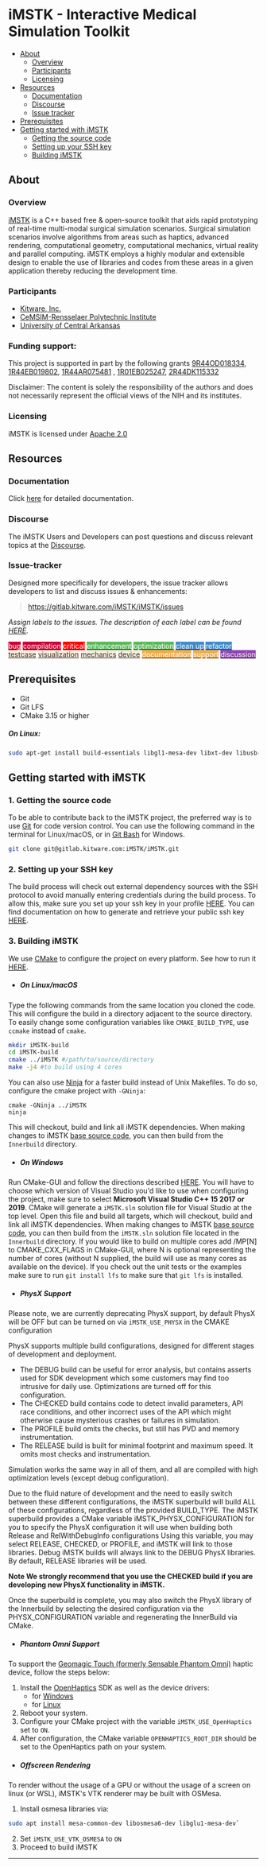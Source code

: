 # iMSTK - Interactive Medical Simulation Toolkit
* [About](#about)
  * [Overview](#overview)
  * [Participants](#participants)
  * [Licensing](#licensing)
* [Resources](#resources)
  * [Documentation](#documentation)
  * [Discourse](#discourse)
  * [Issue tracker](#issue-tracker)
* [Prerequisites](#prerequisites)
* [Getting started with iMSTK](#getting-started-with-imstk)
  * [Getting the source code](#1-getting-the-source-code)
  * [Setting up your SSH key](#2-setting-up-your-ssh-key)
  * [Building iMSTK](#3-building-imstk)

## About
### Overview
[iMSTK](https://www.imstk.org/) is a C++ based free & open-source toolkit that aids rapid prototyping of real-time multi-modal surgical simulation scenarios. Surgical simulation scenarios involve algorithms from areas such as haptics, advanced rendering, computational geometry, computational mechanics, virtual reality and parallel computing. iMSTK employs a highly modular and extensible design to enable the use of libraries and codes from these areas in a given application thereby reducing the development time.

### Participants
- [Kitware, Inc.](http://www.kitware.com/)
- [CeMSIM-Rensselaer Polytechnic Institute](http://cemsim.rpi.edu/)
- [University of Central Arkansas](http://sun0.cs.uca.edu/~thalic/virasim.html)

### Funding support:
This project is supported in part by the following grants [9R44OD018334](https://www.sbir.gov/sbirsearch/detail/1032259), [1R44EB019802](https://www.sbir.gov/sbirsearch/detail/1047037), [1R44AR075481](https://projectreporter.nih.gov/project_info_details.cfm?aid=9777225&icde=50531419) , [1R01EB025247](https://projectreporter.nih.gov/project_info_details.cfm?aid=9738646&icde=50531433), [2R44DK115332](https://projectreporter.nih.gov/project_info_details.cfm?aid=9843084&icde=50531443)

Disclaimer: The content is solely the responsibility of the authors and does not necessarily represent the official views of the NIH and its institutes.

### Licensing
iMSTK is licensed under [Apache 2.0](http://www.apache.org/licenses/LICENSE-2.0.txt)

## Resources
### Documentation
Click [here](https://imstk.readthedocs.io/en/latest/) for detailed documentation.

### Discourse
The iMSTK Users and Developers can post questions and discuss relevant topics at the [Discourse](https://discourse.kitware.com/c/imstk).

### Issue-tracker
Designed more specifically for developers, the issue tracker allows developers to list and discuss issues & enhancements:
>https://gitlab.kitware.com/iMSTK/iMSTK/issues

*Assign labels to the issues. The description of each label can be found [HERE](https://gitlab.kitware.com/iMSTK/iMSTK/labels).*

<a href="https://gitlab.kitware.com/iMSTK/iMSTK/issues?label_name%5B%5D=bug"><span class="label color-label " style="background-color: #cc0033; color: #FFFFFF" title="Report an error at runtime" >bug</span></a> <a href="https://gitlab.kitware.com/iMSTK/iMSTK/issues?label_name%5B%5D=compilation"><span class="label color-label " style="background-color: #cc0033; color: #FFFFFF" title="Report an error during compilation" >compilation</span></a> <a href="https://gitlab.kitware.com/iMSTK/iMSTK/issues?label_name%5B%5D=critical"><span class="label color-label " style="background-color: #ff0000; color: #FFFFFF" title="Issue that should require the developers main focus" >critical</span></a> <a href="https://gitlab.kitware.com/iMSTK/iMSTK/issues?label_name%5B%5D=enhancement"><span class="label color-label " style="background-color: #5cb85c; color: #FFFFFF" title="Suggest an enhancement you believe is needed (new features...)" >enhancement</span></a> <a href="https://gitlab.kitware.com/iMSTK/iMSTK/issues?label_name%5B%5D=optimization"><span class="label color-label " style="background-color: #5cb85c; color: #FFFFFF" title="Report a slow process and possibly offer ideas to optimize it" >optimization</span></a> <a href="https://gitlab.kitware.com/iMSTK/iMSTK/issues?label_name%5B%5D=clean+up"><span class="label color-label " style="background-color: #428bca; color: #FFFFFF" title="Suggestions to improve the code style" >clean up</span></a> <a href="https://gitlab.kitware.com/iMSTK/iMSTK/issues?label_name%5B%5D=refactor"><span class="label color-label " style="background-color: #428bca; color: #FFFFFF" title="Suggest a better way to implement a certain feature" >refactor</span></a> <a href="https://gitlab.kitware.com/iMSTK/iMSTK/issues?label_name%5B%5D=testcase"><span class="label color-label " style="background-color: #ffecdb; color: #333333" title="Suggestion/issue related to a test or example within the project" >testcase</span></a> <a href="https://gitlab.kitware.com/iMSTK/iMSTK/issues?label_name%5B%5D=visualization"><span class="label color-label " style="background-color: #ffecdb; color: #333333" title="Suggestion/issue related to a visualization feature" >visualization</span></a> <a href="https://gitlab.kitware.com/iMSTK/iMSTK/issues?label_name%5B%5D=mechanics"><span class="label color-label " style="background-color: #ffecdb; color: #333333" title="Suggestion/issue related to a mechanics feature" >mechanics</span></a> <a href="https://gitlab.kitware.com/iMSTK/iMSTK/issues?label_name%5B%5D=device"><span class="label color-label " style="background-color: #ffecdb; color: #333333" title="Suggestion/issue related to a device feature" >device</span></a> <a href="https://gitlab.kitware.com/iMSTK/iMSTK/issues?label_name%5B%5D=documentation"><span class="label color-label " style="background-color: #f0ad4e; color: #FFFFFF" title="Report an issue/requirement that is related to documentation (code, project...)" >documentation</span></a> <a href="https://gitlab.kitware.com/iMSTK/iMSTK/issues?label_name%5B%5D=support"><span class="label color-label " style="background-color: #f0ad4e; color: #FFFFFF" title="Report an issue/requirement that is related to support (dashboard, mailing list, website...)" >support</span></a> <a href="https://gitlab.kitware.com/iMSTK/iMSTK/issues?label_name%5B%5D=discussion"><span class="label color-label " style="background-color: #8e44ad; color: #FFFFFF" title="Start a discussion about a certain topic that requires other users and developers input" >discussion</span></a>

## Prerequisites
* Git
* Git LFS
* CMake 3.15 or higher

##### On Linux:

```bash
sudo apt-get install build-essentials libgl1-mesa-dev libxt-dev libusb-1.0-0-dev git-lfs
```

## Getting started with iMSTK
### 1. Getting the source code
To be able to contribute back to the iMSTK project, the preferred way is to use [Git] for code version control. You can use the following command in the terminal for Linux/macOS, or in [Git Bash] for Windows.
```sh
git clone git@gitlab.kitware.com:iMSTK/iMSTK.git
```

### 2. Setting up your SSH key
The build process will check out external dependency sources with the SSH protocol to avoid manually entering credentials during the build process. To allow this, make sure you set up your ssh key in your profile [HERE](https://gitlab.kitware.com/profile/keys). You can find documentation on how to generate and retrieve your public ssh key [HERE](https://gitlab.kitware.com/help/ssh/README).

### 3. Building iMSTK
We use [CMake] to configure the project on every platform. See how to run it [HERE](https://cmake.org/runningcmake/).
* ##### On Linux/macOS
Type the following commands from the same location you cloned the code. This will configure the build in a directory adjacent to the source directory. To easily change some configuration variables like `CMAKE_BUILD_TYPE`, use `ccmake` instead of `cmake`.
```sh
mkdir iMSTK-build
cd iMSTK-build
cmake ../iMSTK #/path/to/source/directory
make -j4 #to build using 4 cores
```
You can also use [Ninja] for a faster build instead of Unix Makefiles. To do so, configure the cmake project with `-GNinja`:
```
cmake -GNinja ../iMSTK
ninja
```
This will checkout, build and link all iMSTK dependencies. When making changes to iMSTK [base source code](/Base), you can then build from the `Innerbuild` directory.

* ##### On Windows
Run CMake-GUI and follow the directions described [HERE](https://cmake.org/runningcmake/). You will have to choose which version of Visual Studio you'd like to use when configuring the project, make sure to select **Microsoft Visual Studio C++ 15 2017 or 2019**. CMake will generate a `iMSTK.sln` solution file for Visual Studio at the top level. Open this file and build all targets, which will checkout, build and link all iMSTK dependencies. When making changes to iMSTK [base source code](/Base), you can then build from the `iMSTK.sln` solution file located in the `Innerbuild` directory.
If you would like to build on multiple cores add /MP[N] to CMAKE_CXX_FLAGS in CMake-GUI, where N is optional representing the number of cores (without N supplied, the build will use as many cores as available on the device).
If you check out the unit tests or the examples make sure to run `git install lfs` to make sure that `git lfs` is installed.

* ##### PhysX Support
Please note, we are currently deprecating PhysX support, by default PhysX will be OFF but can be turned on via `iMSTK_USE_PHYSX` in  the CMAKE configuration

PhysX supports multiple build configurations, designed for different stages of development and deployment.
  * The DEBUG build can be useful for error analysis, but contains asserts used for SDK development which some customers may find too intrusive for daily use. Optimizations are turned off for this configuration.
  * The CHECKED build contains code to detect invalid parameters, API race conditions, and other incorrect uses of the API which might otherwise cause mysterious crashes or failures in simulation.
  * The PROFILE build omits the checks, but still has PVD and memory instrumentation.
  * The RELEASE build is built for minimal footprint and maximum speed. It omits most checks and instrumentation.

  
Simulation works the same way in all of them, and all are compiled with high optimization levels (except debug configuration).

Due to the fluid nature of development and the need to easily switch between these different configurations, the iMSTK superbuild will build ALL of these configurations, regardless of the provided BUILD_TYPE.
The iMSTK superbuild provides a CMake variable iMSTK_PHYSX_CONFIGURATION for you to specify the PhysX configuration it will use when building both Release and RelWithDebugInfo configurations
Using this variable, you may select RELEASE, CHECKED, or PROFILE, and iMSTK will link to those libraries.
Debug iMSTK builds will always link to the DEBUG PhysX libraries.
By default, RELEASE libraries will be used.

**Note We strongly recommend that you use the CHECKED build if you are developing new PhysX functionality in iMSTK.**

Once the superbuild is complete, you may also switch the PhysX library of the Innerbuild by selecting the desired configuration via the PHYSX_CONFIGURATION variable and regenerating the InnerBuild via CMake.

* ##### Phantom Omni Support
To support the [Geomagic Touch (formerly Sensable Phantom Omni)](http://www.geomagic.com/en/products/phantom-omni/overview) haptic device, follow the steps below:
  1. Install the [OpenHaptics] SDK as well as the device drivers:
       - for [Windows](https://3dsystems.teamplatform.com/pages/102774?t=r4nk8zvqwa91)
       - for [Linux](https://3dsystems.teamplatform.com/pages/102863?t=fptvcy2zbkcc)
  2. Reboot your system.
  3. Configure your CMake project with the variable `iMSTK_USE_OpenHaptics` set to `ON`.
  4. After configuration, the CMake variable `OPENHAPTICS_ROOT_DIR` should be set to the OpenHaptics path on your system.

* ##### Offscreen Rendering
To render without the usage of a GPU or without the usage of a screen on linux (or WSL), iMSTK's VTK renderer may be built with OSMesa.
  1. Install osmesa libraries via:
```bash
sudo apt install mesa-common-dev libosmesa6-dev libglu1-mesa-dev`
```
  2. Set `iMSTK_USE_VTK_OSMESA` to `ON`
  3. Proceed to build iMSTK

---
[NIH-OD]: <https://www.nih.gov/about-nih/what-we-do/nih-almanac/office-director-nih>
[NIH-NIBIB]: <https://www.nibib.nih.gov/>
[Rensselaer Polytechnic Institute]: <www.rpi.edu>
[Kitware, Inc.]: <www.kitware.com>
[Git Bash]: <https://git-for-windows.github.io/>
[Git]: <https://git-scm.com>
[CMake]: <https://cmake.org>
[Ninja]: <https://ninja-build.org/>
[OpenHaptics]: <http://www.geomagic.com/en/products/open-haptics/overview/>
